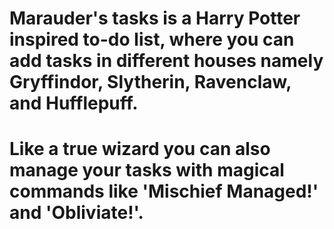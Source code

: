 # Marauder's tasks is a Harry Potter inspired to-do list, where you can add tasks in different houses namely Gryffindor, Slytherin, Ravenclaw, and Hufflepuff. 
# Like a true wizard you can also manage your tasks with magical commands like 'Mischief Managed!' and 'Obliviate!'.
